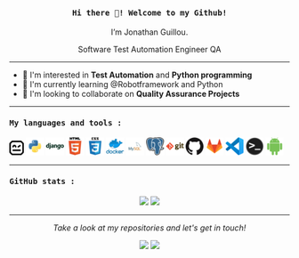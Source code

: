 <h4 align="center">
  <samp>Hi there 👋! Welcome to my Github!</samp>
</h4>
<p align="center"><bold>I’m Jonathan Guillou.</bold></p>
<p align="center"><bold>Software Test Automation Engineer QA</bold></p>

---

* 👀 I'm interested in **Test Automation** and **Python programming**
* 🌱 I'm currently learning @Robotframework and Python
* 💞️ I'm looking to collaborate on **Quality Assurance Projects**

---

<h4 >
  <samp>My languages and tools :</samp>
</h4>

<p>
<img alt="robotframework" width="26px" src="Img/ROBOTFRAMEWORK.png" />
<img alt="python" width="32px" src="https://raw.githubusercontent.com/github/explore/80688e429a7d4ef2fca1e82350fe8e3517d3494d/topics/python/python.png" />
<img alt="django" width="32px" src="https://raw.githubusercontent.com/github/explore/80688e429a7d4ef2fca1e82350fe8e3517d3494d/topics/django/django.png" />
<img alt="html" width="32px" src="https://raw.githubusercontent.com/github/explore/80688e429a7d4ef2fca1e82350fe8e3517d3494d/topics/html/html.png" />
<img alt="css" width="32px" src="https://raw.githubusercontent.com/github/explore/80688e429a7d4ef2fca1e82350fe8e3517d3494d/topics/css/css.png" />
<img alt="docker" width="32px" src="https://raw.githubusercontent.com/github/explore/80688e429a7d4ef2fca1e82350fe8e3517d3494d/topics/docker/docker.png" />
<img alt="mysql" width="32px" src="https://raw.githubusercontent.com/github/explore/80688e429a7d4ef2fca1e82350fe8e3517d3494d/topics/mysql/mysql.png" />
<img alt="postgresql" width="32px" src="https://raw.githubusercontent.com/github/explore/80688e429a7d4ef2fca1e82350fe8e3517d3494d/topics/postgresql/postgresql.png" />
<img alt="git" width="32px" src="https://raw.githubusercontent.com/github/explore/80688e429a7d4ef2fca1e82350fe8e3517d3494d/topics/git/git.png" />
<img alt="github" width="32px" src="https://raw.githubusercontent.com/github/explore/78df643247d429f6cc873026c0622819ad797942/topics/github/github.png" />
<img alt="gitlab" width="32px" src="Img/GITLAB.png" />
<img alt="visual studio code" width="32px" src="https://raw.githubusercontent.com/github/explore/80688e429a7d4ef2fca1e82350fe8e3517d3494d/topics/visual-studio-code/visual-studio-code.png" />
<img alt="terminal" width="32px" src="https://raw.githubusercontent.com/github/explore/80688e429a7d4ef2fca1e82350fe8e3517d3494d/topics/terminal/terminal.png" />
<img alt="android" width="32px" src="https://raw.githubusercontent.com/github/explore/80688e429a7d4ef2fca1e82350fe8e3517d3494d/topics/android/android.png" />
</p>

---

<h4 >
  <samp>GitHub stats :</samp>
</h4>
<p align="center">
    <img height="120px" src="https://github-readme-stats.vercel.app/api?username=jgdevrennes&show_icons=false&hide_border=true&hide_title=true" /> <img height="120px" src="https://github-readme-stats.vercel.app/api/top-langs/?username=jgdevrennes&hide=css&layout=compact&hide_border=true" />
</p>

---

<p align="center">
  <i>Take a look at my repositories and let's get in touch!</i>

<p align="center">
<a href= "https://www.linkedin.com/in/johnguillou/"><img src="https://img.icons8.com/material-outlined/30/000000/linkedin.png"/></a>
<a href= "https://twitter.com/Guilloujohn"><img src="https://img.icons8.com/material-outlined/30/000000/twitter.png"/></a>
</p>
